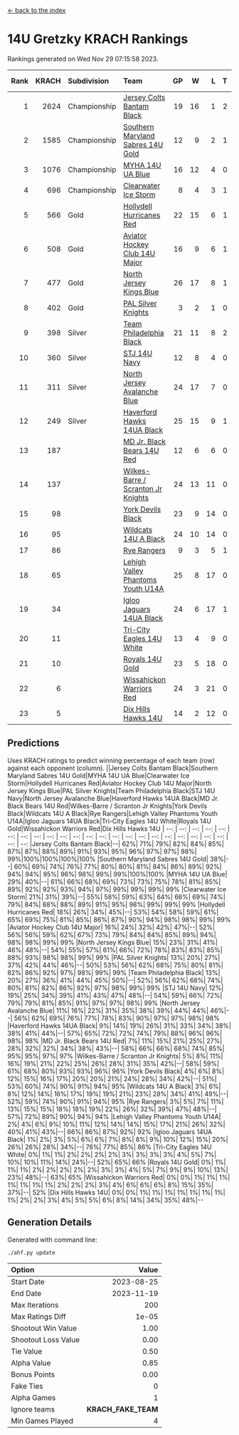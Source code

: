 [<- back to the index](readme.md)
# 14U Gretzky KRACH Rankings
Rankings generated on Wed Nov 29 07:15:58 2023.

Rank|KRACH|Subdivision|Team|GP|W|L|T|OTW|OTL|SoS|Exp Wins|Win Diff
---:|---:|:---|:---|---:|---:|---:|---:|---:|---:|---:|---:|---:
1|2624|Championship|[Jersey Colts Bantam Black](https://gamesheetstats.com/seasons/3659/teams/140580/schedule)|19|16|1|2|2|0|360|17.8|-0.0
2|1585|Championship|[Southern Maryland Sabres 14U Gold](https://gamesheetstats.com/seasons/3659/teams/140588/schedule)|12|9|2|1|0|0|518|10.3|-0.0
3|1076|Championship|[MYHA 14U UA Blue](https://gamesheetstats.com/seasons/3659/teams/140583/schedule)|16|12|4|0|2|2|464|12.8|-0.0
4|696|Championship|[Clearwater Ice Storm](https://gamesheetstats.com/seasons/3659/teams/142500/schedule)|8|4|3|1|0|0|779|5.3|-0.0
5|566|Gold|[Hollydell Hurricanes Red](https://gamesheetstats.com/seasons/3659/teams/140578/schedule)|22|15|6|1|1|1|426|16.3|-0.0
6|508|Gold|[Aviator Hockey Club 14U Major](https://gamesheetstats.com/seasons/3659/teams/140575/schedule)|16|9|6|1|1|1|589|10.3|-0.0
7|477|Gold|[North Jersey Kings Blue](https://gamesheetstats.com/seasons/3659/teams/140585/schedule)|26|17|8|1|3|1|443|18.3|-0.0
8|402|Gold|[PAL Silver Knights](https://gamesheetstats.com/seasons/3659/teams/140614/schedule)|3|2|1|0|0|0|258|2.8|-0.0
9|398|Silver|[Team Philadelphia Black](https://gamesheetstats.com/seasons/3659/teams/140590/schedule)|21|11|8|2|2|2|647|12.8|-0.0
10|360|Silver|[STJ 14U Navy](https://gamesheetstats.com/seasons/3659/teams/140589/schedule)|12|8|4|0|0|1|394|8.9|0.0
11|311|Silver|[North Jersey Avalanche Blue](https://gamesheetstats.com/seasons/3659/teams/140584/schedule)|24|17|7|0|0|1|211|17.9|0.0
12|249|Silver|[Haverford Hawks 14UA Black](https://gamesheetstats.com/seasons/3659/teams/140577/schedule)|25|15|9|1|0|2|343|16.4|0.0
13|187||[MD Jr. Black Bears 14U Red](https://gamesheetstats.com/seasons/3659/teams/140581/schedule)|12|6|6|0|0|1|254|6.9|0.0
14|137||[Wilkes-Barre / Scranton Jr Knights](https://gamesheetstats.com/seasons/3659/teams/140593/schedule)|24|13|11|0|2|0|238|13.9|0.0
15|98||[York Devils Black](https://gamesheetstats.com/seasons/3659/teams/140595/schedule)|23|9|14|0|1|0|383|9.9|0.0
16|95||[Wildcats 14U A Black](https://gamesheetstats.com/seasons/3659/teams/140592/schedule)|24|10|14|0|1|2|499|10.9|0.0
17|86||[Rye Rangers](https://gamesheetstats.com/seasons/3659/teams/140587/schedule)|9|3|5|1|1|1|343|4.4|0.0
18|65||[Lehigh Valley Phantoms Youth U14A](https://gamesheetstats.com/seasons/3659/teams/140582/schedule)|25|8|17|0|0|0|527|8.9|0.0
19|34||[Igloo Jaguars 14UA Black](https://gamesheetstats.com/seasons/3659/teams/140579/schedule)|24|6|17|1|0|0|420|7.4|0.0
20|11||[Tri-City Eagles 14U White](https://gamesheetstats.com/seasons/3659/teams/140591/schedule)|13|4|9|0|0|0|93|4.9|0.0
21|10||[Royals 14U Gold](https://gamesheetstats.com/seasons/3659/teams/140586/schedule)|23|5|18|0|0|1|137|5.9|0.0
22|6||[Wissahickon Warriors Red](https://gamesheetstats.com/seasons/3659/teams/140594/schedule)|24|3|21|0|0|0|210|3.9|0.0
23|5||[Dix Hills Hawks 14U](https://gamesheetstats.com/seasons/3659/teams/140576/schedule)|14|2|12|0|0|0|180|2.9|0.0

## Predictions
Uses KRACH ratings to predict winning percentage of each team (row) against each opponent (column).
||Jersey Colts Bantam Black|Southern Maryland Sabres 14U Gold|MYHA 14U UA Blue|Clearwater Ice Storm|Hollydell Hurricanes Red|Aviator Hockey Club 14U Major|North Jersey Kings Blue|PAL Silver Knights|Team Philadelphia Black|STJ 14U Navy|North Jersey Avalanche Blue|Haverford Hawks 14UA Black|MD Jr. Black Bears 14U Red|Wilkes-Barre / Scranton Jr Knights|York Devils Black|Wildcats 14U A Black|Rye Rangers|Lehigh Valley Phantoms Youth U14A|Igloo Jaguars 14UA Black|Tri-City Eagles 14U White|Royals 14U Gold|Wissahickon Warriors Red|Dix Hills Hawks 14U
| --: | --: | --: | --: | --: | --: | --: | --: | --: | --: | --: | --: | --: | --: | --: | --: | --: | --: | --: | --: | --: | --: | --: | --: 
|Jersey Colts Bantam Black|--| 62%| 71%| 79%| 82%| 84%| 85%| 87%| 87%| 88%| 89%| 91%| 93%| 95%| 96%| 97%| 97%| 98%| 99%|100%|100%|100%|100%
|Southern Maryland Sabres 14U Gold| 38%|--| 60%| 69%| 74%| 76%| 77%| 80%| 80%| 81%| 84%| 86%| 89%| 92%| 94%| 94%| 95%| 96%| 98%| 99%| 99%|100%|100%
|MYHA 14U UA Blue| 29%| 40%|--| 61%| 66%| 68%| 69%| 73%| 73%| 75%| 78%| 81%| 85%| 89%| 92%| 92%| 93%| 94%| 97%| 99%| 99%| 99%| 99%
|Clearwater Ice Storm| 21%| 31%| 39%|--| 55%| 58%| 59%| 63%| 64%| 66%| 69%| 74%| 79%| 84%| 88%| 88%| 89%| 91%| 95%| 98%| 99%| 99%| 99%
|Hollydell Hurricanes Red| 18%| 26%| 34%| 45%|--| 53%| 54%| 58%| 59%| 61%| 65%| 69%| 75%| 81%| 85%| 86%| 87%| 90%| 94%| 98%| 98%| 99%| 99%
|Aviator Hockey Club 14U Major| 16%| 24%| 32%| 42%| 47%|--| 52%| 56%| 56%| 59%| 62%| 67%| 73%| 79%| 84%| 84%| 85%| 89%| 94%| 98%| 98%| 99%| 99%
|North Jersey Kings Blue| 15%| 23%| 31%| 41%| 46%| 48%|--| 54%| 55%| 57%| 61%| 66%| 72%| 78%| 83%| 83%| 85%| 88%| 93%| 98%| 98%| 99%| 99%
|PAL Silver Knights| 13%| 20%| 27%| 37%| 42%| 44%| 46%|--| 50%| 53%| 56%| 62%| 68%| 75%| 80%| 81%| 82%| 86%| 92%| 97%| 98%| 99%| 99%
|Team Philadelphia Black| 13%| 20%| 27%| 36%| 41%| 44%| 45%| 50%|--| 52%| 56%| 62%| 68%| 74%| 80%| 81%| 82%| 86%| 92%| 97%| 98%| 99%| 99%
|STJ 14U Navy| 12%| 19%| 25%| 34%| 39%| 41%| 43%| 47%| 48%|--| 54%| 59%| 66%| 72%| 79%| 79%| 81%| 85%| 91%| 97%| 97%| 98%| 99%
|North Jersey Avalanche Blue| 11%| 16%| 22%| 31%| 35%| 38%| 39%| 44%| 44%| 46%|--| 56%| 62%| 69%| 76%| 77%| 78%| 83%| 90%| 97%| 97%| 98%| 98%
|Haverford Hawks 14UA Black|  9%| 14%| 19%| 26%| 31%| 33%| 34%| 38%| 38%| 41%| 44%|--| 57%| 65%| 72%| 72%| 74%| 79%| 88%| 96%| 96%| 98%| 98%
|MD Jr. Black Bears 14U Red|  7%| 11%| 15%| 21%| 25%| 27%| 28%| 32%| 32%| 34%| 38%| 43%|--| 58%| 66%| 66%| 68%| 74%| 85%| 95%| 95%| 97%| 97%
|Wilkes-Barre / Scranton Jr Knights|  5%|  8%| 11%| 16%| 19%| 21%| 22%| 25%| 26%| 28%| 31%| 35%| 42%|--| 58%| 59%| 61%| 68%| 80%| 93%| 93%| 96%| 96%
|York Devils Black|  4%|  6%|  8%| 12%| 15%| 16%| 17%| 20%| 20%| 21%| 24%| 28%| 34%| 42%|--| 51%| 53%| 60%| 74%| 90%| 91%| 94%| 95%
|Wildcats 14U A Black|  3%|  6%|  8%| 12%| 14%| 16%| 17%| 19%| 19%| 21%| 23%| 28%| 34%| 41%| 49%|--| 52%| 59%| 74%| 90%| 91%| 94%| 95%
|Rye Rangers|  3%|  5%|  7%| 11%| 13%| 15%| 15%| 18%| 18%| 19%| 22%| 26%| 32%| 39%| 47%| 48%|--| 57%| 72%| 89%| 90%| 94%| 94%
|Lehigh Valley Phantoms Youth U14A|  2%|  4%|  6%|  9%| 10%| 11%| 12%| 14%| 14%| 15%| 17%| 21%| 26%| 32%| 40%| 41%| 43%|--| 66%| 86%| 87%| 92%| 92%
|Igloo Jaguars 14UA Black|  1%|  2%|  3%|  5%|  6%|  6%|  7%|  8%|  8%|  9%| 10%| 12%| 15%| 20%| 26%| 26%| 28%| 34%|--| 76%| 77%| 85%| 86%
|Tri-City Eagles 14U White|  0%|  1%|  1%|  2%|  2%|  2%|  2%|  3%|  3%|  3%|  3%|  4%|  5%|  7%| 10%| 10%| 11%| 14%| 24%|--| 52%| 65%| 66%
|Royals 14U Gold|  0%|  1%|  1%|  1%|  2%|  2%|  2%|  2%|  2%|  3%|  3%|  4%|  5%|  7%|  9%|  9%| 10%| 13%| 23%| 48%|--| 63%| 65%
|Wissahickon Warriors Red|  0%|  0%|  1%|  1%|  1%|  1%|  1%|  1%|  1%|  2%|  2%|  2%|  3%|  4%|  6%|  6%|  6%|  8%| 15%| 35%| 37%|--| 52%
|Dix Hills Hawks 14U|  0%|  0%|  1%|  1%|  1%|  1%|  1%|  1%|  1%|  1%|  2%|  2%|  3%|  4%|  5%|  5%|  6%|  8%| 14%| 34%| 35%| 48%|--

## Generation Details

Generated with command line:
```
./ahf.py update
```

| Option | Value |
| :----- | ----: |
| Start Date | 2023-08-25 |
| End Date | 2023-11-19 |
| Max Iterations | 200 |
| Max Ratings Diff | 1e-05 |
| Shootout Win Value | 1.00 |
| Shootout Loss Value | 0.00 |
| Tie Value | 0.50 |
| Alpha Value | 0.85 |
| Bonus Points | 0.00 |
| Fake Ties | 0 |
| Alpha Games | 1 |
| Ignore teams | __KRACH_FAKE_TEAM__ |
| Min Games Played | 4 |

